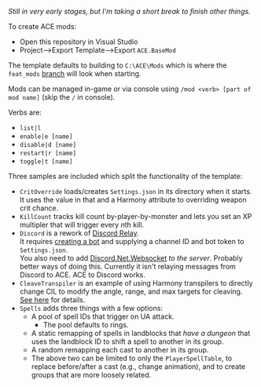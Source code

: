 *Still in very early stages, but I'm taking a short break to finish other things.*

To create ACE mods:

* Open this repository in Visual Studio
* Project-->Export Template-->Export `ACE.BaseMod`

The template defaults to building to `C:\ACE\Mods` which is where the `feat_mods` [branch](https://github.com/aquafir/ACE/tree/feat_mods) will look when starting.

Mods can be managed in-game or via console using `/mod <verb> [part of mod name]` (skip the `/` in console).  

Verbs are:

* `list|l`
* `enable|e [name]`
* `disable|d [name]`
* `restart|r [name]`
* `toggle|t [name]`


Three samples are included which split the functionality of the template:

* `CritOverride` loads/creates `Settings.json` in its directory when it starts.  It uses the value in that and a Harmony attribute to overriding weapon crit chance.
* `KillCount` tracks kill count by-player-by-monster and lets you set an XP multipler that will trigger every *n*th kill.
* `Discord` is a rework of [Discord Relay](https://github.com/aquafir/ACE/wiki/Discord-Relay).  
  It requires [creating a bot](https://github.com/aquafir/ACE/wiki/Discord-Relay#your-bot) and supplying a channel ID and bot token to `Settings.json`.  
  You also need to add [Discord.Net.Websocket](https://www.nuget.org/packages/Discord.Net.WebSocket) *to the server*.  Probably better ways of doing this.
  Currently it isn't relaying messages from Discord to ACE.  ACE to Discord works.
* `CleaveTranspiler` is an example of using Harmony transpilers to directly change CIL to modify the angle, range, and max targets for cleaving.  [See here](https://github.com/aquafir/ACE.BaseMod/tree/master/CleaveTranspiler) for details.
* `Spells` adds three things with a few options:
  * A pool of spell IDs that trigger on UA attack.
    * The pool defaults to rings.
  * A static remapping of spells in landblocks that *have a dungeon* that uses the landblock ID to shift a spell to another in its group.
  * A random remapping each cast to another in its group.
  * The above two can be limited to only the `PlayerSpellTable`, to replace before/after a cast (e.g., change animation), and to create groups that are more loosely related.

